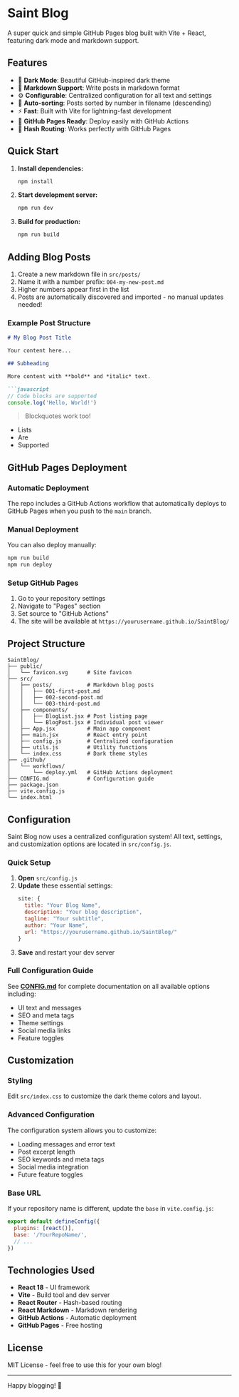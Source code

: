 # Saint Blog

A super quick and simple GitHub Pages blog built with Vite + React, featuring dark mode and markdown support.

## Features

- 🌙 **Dark Mode**: Beautiful GitHub-inspired dark theme
- 📝 **Markdown Support**: Write posts in markdown format
- ⚙️ **Configurable**: Centralized configuration for all text and settings
- 🔄 **Auto-sorting**: Posts sorted by number in filename (descending)
- ⚡ **Fast**: Built with Vite for lightning-fast development
- 🚀 **GitHub Pages Ready**: Deploy easily with GitHub Actions
- 🔗 **Hash Routing**: Works perfectly with GitHub Pages

## Quick Start

1. **Install dependencies:**
   ```bash
   npm install
   ```

2. **Start development server:**
   ```bash
   npm run dev
   ```

3. **Build for production:**
   ```bash
   npm run build
   ```

## Adding Blog Posts

1. Create a new markdown file in `src/posts/`
2. Name it with a number prefix: `004-my-new-post.md`
3. Higher numbers appear first in the list
4. Posts are automatically discovered and imported - no manual updates needed!

### Example Post Structure

```markdown
# My Blog Post Title

Your content here...

## Subheading

More content with **bold** and *italic* text.

```javascript
// Code blocks are supported
console.log('Hello, World!')
```

> Blockquotes work too!

- Lists
- Are
- Supported

## GitHub Pages Deployment

### Automatic Deployment

The repo includes a GitHub Actions workflow that automatically deploys to GitHub Pages when you push to the `main` branch.

### Manual Deployment

You can also deploy manually:

```bash
npm run build
npm run deploy
```

### Setup GitHub Pages

1. Go to your repository settings
2. Navigate to "Pages" section
3. Set source to "GitHub Actions"
4. The site will be available at `https://yourusername.github.io/SaintBlog/`

## Project Structure

```
SaintBlog/
├── public/
│   └── favicon.svg      # Site favicon
├── src/
│   ├── posts/           # Markdown blog posts
│   │   ├── 001-first-post.md
│   │   ├── 002-second-post.md
│   │   └── 003-third-post.md
│   ├── components/
│   │   ├── BlogList.jsx # Post listing page
│   │   └── BlogPost.jsx # Individual post viewer
│   ├── App.jsx          # Main app component
│   ├── main.jsx         # React entry point
│   ├── config.js        # Centralized configuration
│   ├── utils.js         # Utility functions
│   └── index.css        # Dark theme styles
├── .github/
│   └── workflows/
│       └── deploy.yml   # GitHub Actions deployment
├── CONFIG.md            # Configuration guide
├── package.json
├── vite.config.js
└── index.html
```

## Configuration

Saint Blog now uses a centralized configuration system! All text, settings, and customization options are located in `src/config.js`.

### Quick Setup

1. **Open** `src/config.js`
2. **Update** these essential settings:
   ```javascript
   site: {
     title: "Your Blog Name",
     description: "Your blog description",
     tagline: "Your subtitle",
     author: "Your Name",
     url: "https://yourusername.github.io/SaintBlog/"
   }
   ```
3. **Save** and restart your dev server

### Full Configuration Guide

See **[CONFIG.md](CONFIG.md)** for complete documentation on all available options including:
- UI text and messages
- SEO and meta tags  
- Theme settings
- Social media links
- Feature toggles

## Customization

### Styling

Edit `src/index.css` to customize the dark theme colors and layout.

### Advanced Configuration

The configuration system allows you to customize:
- Loading messages and error text
- Post excerpt length
- SEO keywords and meta tags
- Social media integration
- Future feature toggles

### Base URL

If your repository name is different, update the `base` in `vite.config.js`:

```javascript
export default defineConfig({
  plugins: [react()],
  base: '/YourRepoName/',
  // ...
})
```

## Technologies Used

- **React 18** - UI framework
- **Vite** - Build tool and dev server
- **React Router** - Hash-based routing
- **React Markdown** - Markdown rendering
- **GitHub Actions** - Automatic deployment
- **GitHub Pages** - Free hosting

## License

MIT License - feel free to use this for your own blog!

---

Happy blogging! 🚀 